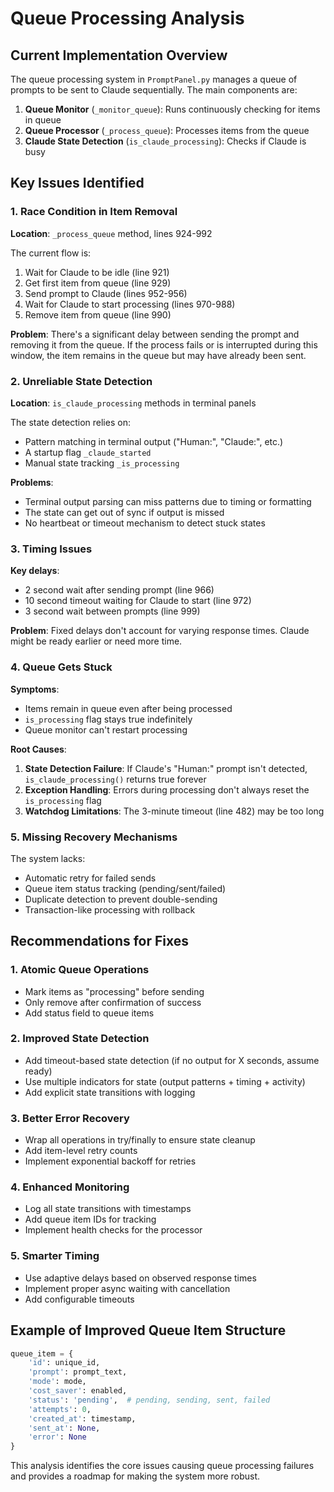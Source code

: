 # Queue Processing Analysis

## Current Implementation Overview

The queue processing system in `PromptPanel.py` manages a queue of prompts to be sent to Claude sequentially. The main components are:

1. **Queue Monitor** (`_monitor_queue`): Runs continuously checking for items in queue
2. **Queue Processor** (`_process_queue`): Processes items from the queue
3. **Claude State Detection** (`is_claude_processing`): Checks if Claude is busy

## Key Issues Identified

### 1. **Race Condition in Item Removal**

**Location**: `_process_queue` method, lines 924-992

The current flow is:
1. Wait for Claude to be idle (line 921)
2. Get first item from queue (line 929)
3. Send prompt to Claude (lines 952-956)
4. Wait for Claude to start processing (lines 970-988)
5. Remove item from queue (line 990)

**Problem**: There's a significant delay between sending the prompt and removing it from the queue. If the process fails or is interrupted during this window, the item remains in the queue but may have already been sent.

### 2. **Unreliable State Detection**

**Location**: `is_claude_processing` methods in terminal panels

The state detection relies on:
- Pattern matching in terminal output ("Human:", "Claude:", etc.)
- A startup flag `_claude_started` 
- Manual state tracking `_is_processing`

**Problems**:
- Terminal output parsing can miss patterns due to timing or formatting
- The state can get out of sync if output is missed
- No heartbeat or timeout mechanism to detect stuck states

### 3. **Timing Issues**

**Key delays**:
- 2 second wait after sending prompt (line 966)
- 10 second timeout waiting for Claude to start (line 972)
- 3 second wait between prompts (line 999)

**Problem**: Fixed delays don't account for varying response times. Claude might be ready earlier or need more time.

### 4. **Queue Gets Stuck**

**Symptoms**:
- Items remain in queue even after being processed
- `is_processing` flag stays true indefinitely
- Queue monitor can't restart processing

**Root Causes**:
1. **State Detection Failure**: If Claude's "Human:" prompt isn't detected, `is_claude_processing()` returns true forever
2. **Exception Handling**: Errors during processing don't always reset the `is_processing` flag
3. **Watchdog Limitations**: The 3-minute timeout (line 482) may be too long

### 5. **Missing Recovery Mechanisms**

The system lacks:
- Automatic retry for failed sends
- Queue item status tracking (pending/sent/failed)
- Duplicate detection to prevent double-sending
- Transaction-like processing with rollback

## Recommendations for Fixes

### 1. **Atomic Queue Operations**
- Mark items as "processing" before sending
- Only remove after confirmation of success
- Add status field to queue items

### 2. **Improved State Detection**
- Add timeout-based state detection (if no output for X seconds, assume ready)
- Use multiple indicators for state (output patterns + timing + activity)
- Add explicit state transitions with logging

### 3. **Better Error Recovery**
- Wrap all operations in try/finally to ensure state cleanup
- Add item-level retry counts
- Implement exponential backoff for retries

### 4. **Enhanced Monitoring**
- Log all state transitions with timestamps
- Add queue item IDs for tracking
- Implement health checks for the processor

### 5. **Smarter Timing**
- Use adaptive delays based on observed response times
- Implement proper async waiting with cancellation
- Add configurable timeouts

## Example of Improved Queue Item Structure

```python
queue_item = {
    'id': unique_id,
    'prompt': prompt_text,
    'mode': mode,
    'cost_saver': enabled,
    'status': 'pending',  # pending, sending, sent, failed
    'attempts': 0,
    'created_at': timestamp,
    'sent_at': None,
    'error': None
}
```

This analysis identifies the core issues causing queue processing failures and provides a roadmap for making the system more robust.